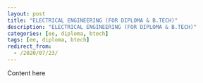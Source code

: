 ```yaml
---
layout: post
title: "ELECTRICAL ENGINEERING (FOR DIPLOMA & B.TECH)"
description: "ELECTRICAL ENGINEERING (FOR DIPLOMA & B.TECH)"
categories: [ee, diploma, btech]
tags: [ee, diploma, btech]
redirect_from:
  - /2020/07/23/
---
```

Content here
